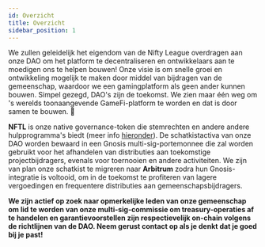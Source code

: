 ```yaml
---
id: Overzicht
title: Overzicht
sidebar_position: 1
---
```


We zullen geleidelijk het eigendom van de Nifty League overdragen aan onze DAO om het platform te decentraliseren en ontwikkelaars aan te moedigen ons te helpen bouwen! Onze visie is om snelle groei en ontwikkeling mogelijk te maken door middel van bijdragen van de gemeenschap, waardoor we een gamingplatform als geen ander kunnen bouwen. Simpel gezegd, DAO's zijn de toekomst. We zien maar één weg om 's werelds toonaangevende GameFi-platform te worden en dat is door samen te bouwen. 💜

**NFTL** is onze native governance-token die stemrechten en andere andere hulpprogramma's biedt (meer info [hieronder](https://nifty-league.com/about#nftl)). De schatkistactiva van onze DAO worden bewaard in een Gnosis multi-sig-portemonnee die zal worden gebruikt voor het afhandelen van distributies aan toekomstige projectbijdragers, evenals voor toernooien en andere activiteiten. We zijn van plan onze schatkist te migreren naar **Arbitrum** zodra hun Gnosis-integratie is voltooid, om in de toekomst te profiteren van lagere vergoedingen en frequentere distributies aan gemeenschapsbijdragers.

**We zijn actief op zoek naar opmerkelijke leden van onze gemeenschap om lid te worden van onze multi-sig-commissie om treasury-operaties af te handelen en garantievoorstellen zijn respectievelijk on-chain volgens de richtlijnen van de DAO. Neem gerust contact op als je denkt dat je goed bij je past!**
